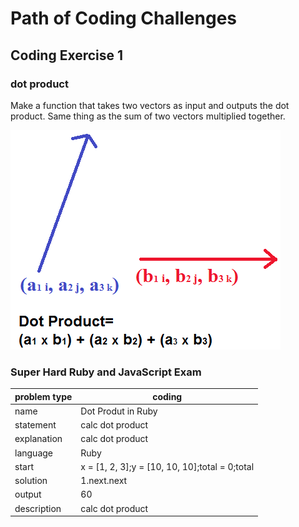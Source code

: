 Path of Coding Challenges
================================================================================

## Coding Exercise 1

### dot product

Make a function that takes two vectors as input and outputs the dot product. Same thing as the sum of two vectors multiplied together.

![](dotproduct_figure.png)

### Super Hard Ruby and JavaScript Exam

| problem type | coding                                         
|--------------|--------------------------------------------------------
| name         | Dot Produt in Ruby
| statement    | calc dot product
| explanation  | calc dot product
| language     | Ruby
| start        | x = [1, 2, 3];y = [10, 10, 10];total = 0;total
| solution     | 1.next.next
| output       | 60
| description  | calc dot product
